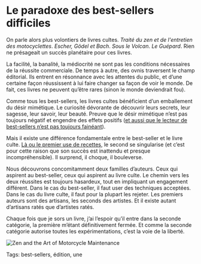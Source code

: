 # Le paradoxe des best-sellers difficiles

On parle alors plus volontiers de livres cultes. *Traité du zen et de l'entretien des motocyclettes*. *Escher, Gödel et Bach*. *Sous le Volcan*. *Le Guépard*. Rien ne présageait un succès planétaire pour ces livres.<span id="more-34500"></span>

La facilité, la banalité, la médiocrité ne sont pas les conditions nécessaires de la réussite commerciale. De temps à autre, des ovnis traversent le champ éditorial. Ils entrent en résonnance avec les attentes du public, et d’une certaine façon réussissent à lui faire changer sa façon de voir le monde. De fait, ces livres ne peuvent qu’être rares (sinon le monde deviendrait fou).

Comme tous les best-sellers, les livres cultes bénéficient d’un emballement du désir mimétique. Le curiosité dévorante de découvrir leurs secrets, leur sagesse, leur savoir, leur beauté. Preuve que le désir mimétique n’est pas toujours négatif et engendre des effets positifs ([et aussi que le lecteur de best-sellers n’est pas toujours fainéant](http://blog.tcrouzet.com/2014/02/21/le-lecteur-de-best-sellers-est-un-faineant/)).

Mais il existe une différence fondamentale entre le best-seller et le livre culte. [Là ou le premier use de recettes](http://blog.tcrouzet.com/2012/04/30/comment-ecrire-un-best-seller/), le second se singularise (et c’est pour cette raison que son succès est inattendu et presque incompréhensible). Il surprend, il choque, il bouleverse.

Nous découvrons concomitamment deux familles d’auteurs. Ceux qui aspirent au best-seller, ceux qui aspirent au livre culte. Le chemin vers les deux réussites est toujours hasardeux, tout en impliquant un engagement différent. Dans le cas du best-seller, il faut user des techniques acceptées. Dans le cas du livre culte, il faut pour la plupart les rejeter. Les premiers auteurs sont des artisans, les seconds des artistes. Et il existe autant d’artisans ratés que d’artistes ratés.

Chaque fois que je sors un livre, j’ai l’espoir qu’il entre dans la seconde catégorie, la première m’étant définitivement fermée. Et comme la seconde catégorie autorise toutes les expérimentations, c’est la voie de la liberté.

![Zen and the Art of Motorcycle Maintenance](http://blog.tcrouzet.comhttps://tcrouzet.com/images_tc/2014/02/zen.jpg)



Tags: best-sellers, édition, une